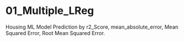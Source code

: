 # 01_Multiple_LReg
Housing ML Model Prediction by r2_Score, mean_absolute_error, Mean Squared Error, Root Mean Squared Error.
